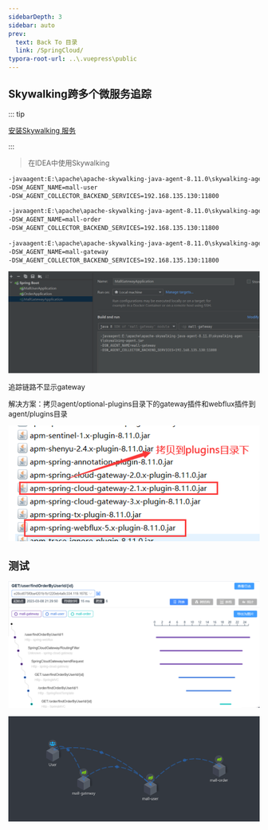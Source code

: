 ```yaml
---
sidebarDepth: 3
sidebar: auto
prev:
  text: Back To 目录
  link: /SpringCloud/
typora-root-url: ..\.vuepress\public
---
```


## **Skywalking跨多个微服务追踪**

::: tip

[安装Skywalking 服务](https://q10viking.github.io/skywalking/02%20%E5%AE%89%E8%A3%85skywalking.html)

:::

> 在IDEA中使用Skywalking

```sh
-javaagent:E:\apache\apache-skywalking-java-agent-8.11.0\skywalking-agent\skywalking-agent.jar
-DSW_AGENT_NAME=mall-user
-DSW_AGENT_COLLECTOR_BACKEND_SERVICES=192.168.135.130:11800 
```

```sh
-javaagent:E:\apache\apache-skywalking-java-agent-8.11.0\skywalking-agent\skywalking-agent.jar
-DSW_AGENT_NAME=mall-order
-DSW_AGENT_COLLECTOR_BACKEND_SERVICES=192.168.135.130:11800 
```

```sh
-javaagent:E:\apache\apache-skywalking-java-agent-8.11.0\skywalking-agent\skywalking-agent.jar
-DSW_AGENT_NAME=mall-gateway
-DSW_AGENT_COLLECTOR_BACKEND_SERVICES=192.168.135.130:11800 
```

![image-20230308211542737](/images/skywalking/image-20230308211542737.png)

追踪链路不显示gateway

解决方案：拷贝agent/optional-plugins目录下的gateway插件和webflux插件到agent/plugins目录

![img](/images/skywalking/55083)

## 测试

![image-20230308213230814](/images/skywalking/image-20230308213230814.png)

![image-20230308213342897](/images/skywalking/image-20230308213342897.png)
